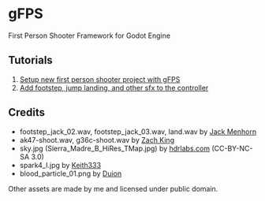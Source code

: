 # gFPS
First Person Shooter Framework for Godot Engine

## Tutorials

1. [Setup new first person shooter project with gFPS](learn/01-project-setup.md)
2. [Add footstep, jump landing, and other sfx to the controller](learn/02-player-sfx.md)

## Credits

- footstep_jack_02.wav, footstep_jack_03.wav, land.wav by [Jack Menhorn](https://opengameart.org/content/fps-placeholder-sounds)
- ak47-shoot.wav, g36c-shoot.wav by [Zach King](http://sweetsoundeffects.com/gun-pack-2/)
- sky.jpg (Sierra_Madre_B_HiRes_TMap.jpg) by [hdrlabs.com](http://www.hdrlabs.com/sibl/archive.html) (CC-BY-NC-SA 3.0)
- spark4_I.jpg by [Keith333](https://opengameart.org/content/spark-particles-set-of-8)
- blood_particle_01.png by [Duion](https://opengameart.org/content/miscblooddecalparticles)

Other assets are made by me and licensed under public domain.
